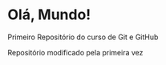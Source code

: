 # Olá, Mundo!
 Primeiro Repositório do curso de Git e GitHub

 Repositório modificado pela primeira vez
